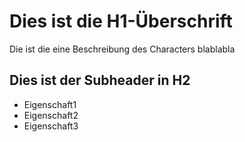 # Dies ist die H1-Überschrift

Die ist die eine Beschreibung des Characters blablabla


## Dies ist der Subheader in H2

* Eigenschaft1
* Eigenschaft2
* Eigenschaft3
